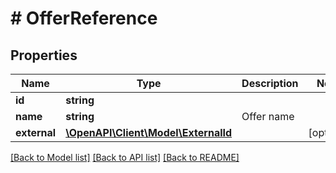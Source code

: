 # # OfferReference

## Properties

Name | Type | Description | Notes
------------ | ------------- | ------------- | -------------
**id** | **string** |  | 
**name** | **string** | Offer name | 
**external** | [**\OpenAPI\Client\Model\ExternalId**](ExternalId.md) |  | [optional] 

[[Back to Model list]](../../README.md#documentation-for-models) [[Back to API list]](../../README.md#documentation-for-api-endpoints) [[Back to README]](../../README.md)



